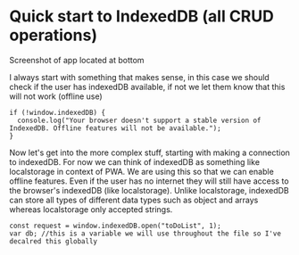 # Quick start to IndexedDB (all CRUD operations)

Screenshot of app located at bottom

I always start with something that makes sense, in this case we should check if the user has indexedDB available, if not we let them know that this will not work (offline use)

```
if (!window.indexedDB) {
  console.log("Your browser doesn't support a stable version of IndexedDB. Offline features will not be available.");
}
```
Now let's get into the more complex stuff, starting with making a connection to indexedDB. For now we can think of indexedDB as something like localstorage in context of PWA. We are using this so that we can enable offline features. Even if the user has no internet they will still have access to the browser's indexedDB (like localstorage). Unlike localstorage, indexedDB can store all types of different data types such as object and arrays whereas localstorage only accepted strings.

```
const request = window.indexedDB.open("toDoList", 1);
var db; //this is a variable we will use throughout the file so I've decalred this globally
```
